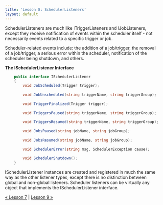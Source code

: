 ```yaml
---
title: 'Lesson 8: SchedulerListeners'
layout: default
---
```

SchedulerListeners are much like ITriggerListeners and IJobListeners, except they receive notification of 
events within the scheduler itself - not necessarily events related to a specific trigger or job.

Scheduler-related events include: the addition of a job/trigger, the removal of a job/trigger, a serious error 
within the scheduler, notification of the scheduler being shutdown, and others.


__The ISchedulerListener Interface__

```csharp
    public interface ISchedulerListener
    {
        void JobScheduled(Trigger trigger);
    
        void JobUnscheduled(string triggerName, string triggerGroup);
    
        void TriggerFinalized(Trigger trigger);
    
        void TriggersPaused(string triggerName, string triggerGroup);
    
        void TriggersResumed(string triggerName, string triggerGroup);
    
        void JobsPaused(string jobName, string jobGroup);
    
        void JobsResumed(string jobName, string jobGroup);
    
        void SchedulerError(string msg, SchedulerException cause);
    
        void SchedulerShutdown();
    } 
```
	
ISchedulerListener instances are created and registered in much the same way as the other listener types, 
except there is no distinction between global and non-global listeners. Scheduler listeners can be 
virtually any object that implements the ISchedulerListener interface.

[&laquo; Lesson 7](trigger-and-job-listeners.html) | [Lesson 9 &raquo;](job-stores.html)
